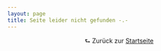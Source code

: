 ```yaml
---
layout: page
title: Seite leider nicht gefunden -.-
---
```


<p style="text-align: center">⮑ Zurück zur <a href="/">Startseite</a></p>
